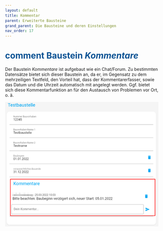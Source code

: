 ```yaml
---
layout: default
title: Kommentar
parent: Erweiterte Bausteine
grand_parent: Die Bausteine und deren Einstellungen
nav_order: 17
---
```


# <span style="color:#0b5394"><span class="material-icons">comment</span> **Baustein *Kommentare***</span>

Der Baustein *Kommentare* ist aufgebaut wie ein Chat/Forum. Zu bestimmten Datensätze bietet sich dieser
Baustein an, da er, im Gegensatz zu dem mehrzeiligen Textfeld, den Vorteil hat, dass der Kommentarerfasser,
sowie das Datum und die Uhrzeit automatisch mit angelegt werden. Ggf. bietet sich diese Kommentarfunktion an für den
Austausch von Problemen vor Ort, o. ä. 

![comments](\assets\record-spec-settings\1comments.png "comments")